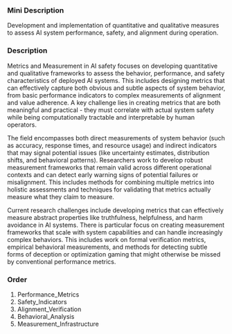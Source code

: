### Mini Description

Development and implementation of quantitative and qualitative measures to assess AI system performance, safety, and alignment during operation.

### Description

Metrics and Measurement in AI safety focuses on developing quantitative and qualitative frameworks to assess the behavior, performance, and safety characteristics of deployed AI systems. This includes designing metrics that can effectively capture both obvious and subtle aspects of system behavior, from basic performance indicators to complex measurements of alignment and value adherence. A key challenge lies in creating metrics that are both meaningful and practical - they must correlate with actual system safety while being computationally tractable and interpretable by human operators.

The field encompasses both direct measurements of system behavior (such as accuracy, response times, and resource usage) and indirect indicators that may signal potential issues (like uncertainty estimates, distribution shifts, and behavioral patterns). Researchers work to develop robust measurement frameworks that remain valid across different operational contexts and can detect early warning signs of potential failures or misalignment. This includes methods for combining multiple metrics into holistic assessments and techniques for validating that metrics actually measure what they claim to measure.

Current research challenges include developing metrics that can effectively measure abstract properties like truthfulness, helpfulness, and harm avoidance in AI systems. There is particular focus on creating measurement frameworks that scale with system capabilities and can handle increasingly complex behaviors. This includes work on formal verification metrics, empirical behavioral measurements, and methods for detecting subtle forms of deception or optimization gaming that might otherwise be missed by conventional performance metrics.

### Order

1. Performance_Metrics
2. Safety_Indicators
3. Alignment_Verification
4. Behavioral_Analysis
5. Measurement_Infrastructure
